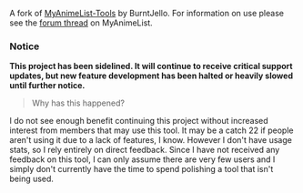 A fork of [MyAnimeList-Tools](https://burntjello.webs.com/m/MyAnimeListTools/) by BurntJello. For information on use please see the [forum thread](https://myanimelist.net/forum/?topicid=1905478) on MyAnimeList.

### Notice

**This project has been sidelined. It will continue to receive critical support updates, but new feature development has been halted or heavily slowed until further notice.**

> Why has this happened?

I do not see enough benefit continuing this project without increased interest from members that may use this tool. It may be a catch 22 if people aren't using it due to a lack of features, I know. However I don't have usage stats, so I rely entirely on direct feedback. Since I have not received any feedback on this tool, I can only assume there are very few users and I simply don't currently have the time to spend polishing a tool that isn't being used.
